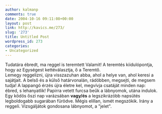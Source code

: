 ```yaml
---
author: kalmanp
comments: true
date: 2004-10-16 09:11:08+00:00
layout: post
link: http://kavics.me/273/
slug: '273'
title: Untitled Post
wordpress_id: 273
categories:
- Uncategorized
---
```


Tudatára ébredt, ma reggel is teremtett Valamit! A teremtés kiidulópontja, hogy az Egységest kettéválasztja, ő a Teremtő.  
Lemegy reggelizni, újra visszazuhan abba, ahol a helye van, ahol keresi a sajátjait. A belső és a külső határvonalán, rádöbben, megsejti, de megsem tudja! A lappangó érzés újra életre kel, megvívja csatáját minden nap: ébred, s lehanyatlik! Papirra vetett furcsa beűk a lábnyomok, utána indulok. Egy ködös őszi nap varázsában **vagy/és** a legszikrázóbb napsütés legboldogabb sugarában fürödve. Mégis elillan, ismét megszökik. Irány a reggeli. Vizsgáljátok gondosana lábnyomot, a "jelet".
